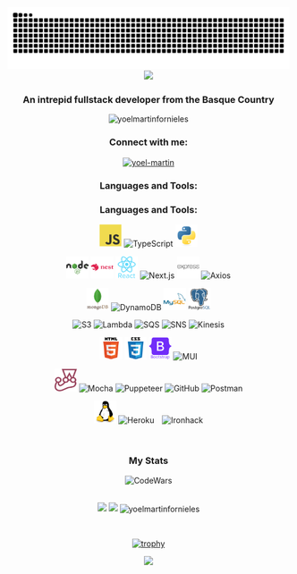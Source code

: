 <div align="center">
  <img src="https://raw.githubusercontent.com/yoelmartinfornieles/yoelmartinfornieles/output/github-contribution-grid-snake.svg" />
</div>

<div align="center">
<img src="https://user-images.githubusercontent.com/65562487/143292542-7ca5c0a9-4474-48d0-938f-e8dd14635ec0.png"></img>
<h3 align="center">An intrepid fullstack developer from the Basque Country</h3>
  
<p align="center"> <img src="https://komarev.com/ghpvc/?username=yoelmartinfornieles&label=Profile%20views&color=0e75b6&style=flat" alt="yoelmartinfornieles" /> </p>

<h3 align="center">Connect with me:</h3>
<p align="center">
<a href="https://linkedin.com/in/yoel-martin" target="blank"><img align="center" src="https://raw.githubusercontent.com/rahuldkjain/github-profile-readme-generator/master/src/images/icons/Social/linked-in-alt.svg" alt="yoel-martin" height="30" width="40" /></a>
</p>

<h3 align="center">Languages and Tools:</h3>
  
### Languages and Tools:
<p align="center">
  <!-- JavaScript, TypeScript, Python -->
  <a href="https://developer.mozilla.org/en-US/docs/Web/JavaScript" target="_blank" style="text-decoration:none;">
    <img src="https://raw.githubusercontent.com/devicons/devicon/master/icons/javascript/javascript-original.svg"
         alt="JavaScript" width="40" height="40" />
  </a>
  <a href="https://www.typescriptlang.org/" target="_blank" style="text-decoration:none;">
    <img src="https://cdn.worldvectorlogo.com/logos/typescript-2.svg"
         alt="TypeScript" width="40" height="40" />
  </a>
  <a href="https://www.python.org/" target="_blank" style="text-decoration:none;">
    <img src="https://raw.githubusercontent.com/devicons/devicon/master/icons/python/python-original.svg"
         alt="Python" width="40" height="40" />
  </a>
</p>

<p align="center">
  <!-- Node, NestJS, React, Next.js, Express, Axios -->
  <a href="https://nodejs.org/" target="_blank" style="text-decoration:none;">
    <img src="https://raw.githubusercontent.com/devicons/devicon/master/icons/nodejs/nodejs-original-wordmark.svg"
         alt="Node.js" width="40" height="40" />
  </a>
  <a href="https://nestjs.com/" target="_blank" style="text-decoration:none;">
    <img src="https://raw.githubusercontent.com/devicons/devicon/master/icons/nestjs/nestjs-original-wordmark.svg"
         alt="NestJS" width="40" height="40" />
  </a>
  <a href="https://reactjs.org/" target="_blank" style="text-decoration:none;">
    <img src="https://raw.githubusercontent.com/devicons/devicon/master/icons/react/react-original-wordmark.svg"
         alt="React" width="40" height="40" />
  </a>
  <a href="https://nextjs.org/" target="_blank" style="text-decoration:none;">
    <img src="https://cdn.worldvectorlogo.com/logos/nextjs-3.svg"
         alt="Next.js" width="40" height="40" />
  </a>
  <a href="https://expressjs.com/" target="_blank" style="text-decoration:none;">
    <img src="https://raw.githubusercontent.com/devicons/devicon/master/icons/express/express-original-wordmark.svg"
         alt="Express" width="40" height="40" />
  </a>
  <a href="https://axios-http.com/docs/intro" target="_blank" style="text-decoration:none;">
    <img src="https://user-images.githubusercontent.com/8939680/57233882-20344008-6fe5-11e9-9086-d20a955bed59.png"
         alt="Axios" width="40" height="40" />
  </a>
</p>

<p align="center">
  <!-- Databases -->
  <a href="https://www.mongodb.com/" target="_blank" style="text-decoration:none;">
    <img src="https://raw.githubusercontent.com/devicons/devicon/master/icons/mongodb/mongodb-original-wordmark.svg"
         alt="MongoDB" width="40" height="40" />
  </a>
  <a href="https://docs.aws.amazon.com/amazondynamodb/" target="_blank" style="text-decoration:none;">
    <img src="https://cdn.worldvectorlogo.com/logos/amazon-dynamodb-1.svg"
         alt="DynamoDB" width="40" height="40" />
  </a>
  <a href="https://www.mysql.com/" target="_blank" style="text-decoration:none;">
    <img src="https://raw.githubusercontent.com/devicons/devicon/master/icons/mysql/mysql-original-wordmark.svg"
         alt="MySQL" width="40" height="40" />
  </a>
  <a href="https://www.postgresql.org/" target="_blank" style="text-decoration:none;">
    <img src="https://raw.githubusercontent.com/devicons/devicon/master/icons/postgresql/postgresql-original-wordmark.svg"
         alt="PostgreSQL" width="40" height="40" />
  </a>
</p>

<p align="center">
  <!-- AWS Services -->
  <a href="https://aws.amazon.com/s3/" target="_blank" style="text-decoration:none;">
    <img src="https://cdn.worldvectorlogo.com/logos/amazon-s3-1.svg"
         alt="S3" width="40" height="40" />
  </a>
  <a href="https://aws.amazon.com/lambda/" target="_blank" style="text-decoration:none;">
    <img src="https://cdn.worldvectorlogo.com/logos/amazon-lambda-1.svg"
         alt="Lambda" width="40" height="40" />
  </a>
  <a href="https://aws.amazon.com/sqs/" target="_blank" style="text-decoration:none;">
    <img src="https://cdn.worldvectorlogo.com/logos/amazon-sqs-1.svg"
         alt="SQS" width="40" height="40" />
  </a>
  <a href="https://aws.amazon.com/sns/" target="_blank" style="text-decoration:none;">
    <img src="https://cdn.worldvectorlogo.com/logos/amazon-sns.svg"
         alt="SNS" width="40" height="40" />
  </a>
  <a href="https://aws.amazon.com/kinesis/" target="_blank" style="text-decoration:none;">
    <img src="https://cdn.worldvectorlogo.com/logos/amazon-kinesis.svg"
         alt="Kinesis" width="40" height="40" />
  </a>
</p>

<p align="center">
  <!-- Frontend -->
  <a href="https://www.w3.org/html/" target="_blank" style="text-decoration:none;">
    <img src="https://raw.githubusercontent.com/devicons/devicon/master/icons/html5/html5-original-wordmark.svg"
         alt="HTML5" width="40" height="40" />
  </a>
  <a href="https://www.w3schools.com/css/" target="_blank" style="text-decoration:none;">
    <img src="https://raw.githubusercontent.com/devicons/devicon/master/icons/css3/css3-original-wordmark.svg"
         alt="CSS3" width="40" height="40" />
  </a>
  <a href="https://getbootstrap.com/" target="_blank" style="text-decoration:none;">
    <img src="https://raw.githubusercontent.com/devicons/devicon/master/icons/bootstrap/bootstrap-plain-wordmark.svg"
         alt="Bootstrap" width="40" height="40" />
  </a>
  <a href="https://mui.com/" target="_blank" style="text-decoration:none;">
    <img src="https://cdn.worldvectorlogo.com/logos/material-ui-1.svg"
         alt="MUI" width="40" height="40" />
  </a>
</p>

<p align="center">
  <!-- Testing & Tools -->
  <a href="https://jestjs.io/" target="_blank" style="text-decoration:none;">
    <img src="https://raw.githubusercontent.com/devicons/devicon/master/icons/jest/jest-plain.svg"
         alt="Jest" width="40" height="40" />
  </a>
  <a href="https://mochajs.org/" target="_blank" style="text-decoration:none;">
    <img src="https://www.vectorlogo.zone/logos/mochajs/mochajs-icon.svg"
         alt="Mocha" width="40" height="40" />
  </a>
  <a href="https://pptr.dev/" target="_blank" style="text-decoration:none;">
    <img src="https://www.vectorlogo.zone/logos/pptrdev/pptrdev-icon.svg"
         alt="Puppeteer" width="40" height="40" />
  </a>
  <a href="https://github.com/" target="_blank" style="text-decoration:none;">
    <img src="https://www.vectorlogo.zone/logos/github/github-icon.svg"
         alt="GitHub" width="40" height="40" />
  </a>
  <a href="https://postman.com/" target="_blank" style="text-decoration:none;">
    <img src="https://www.vectorlogo.zone/logos/getpostman/getpostman-icon.svg"
         alt="Postman" width="40" height="40" />
  </a>
</p>

<p align="center">
  <!-- OS & Certs -->
  <a href="https://www.linux.org/" target="_blank" style="text-decoration:none;">
    <img src="https://raw.githubusercontent.com/devicons/devicon/master/icons/linux/linux-original.svg"
         alt="Linux" width="40" height="40" />
  </a>
  <a href="https://www.heroku.com/" target="_blank" style="text-decoration:none;">
    <img src="https://www.vectorlogo.zone/logos/heroku/heroku-icon.svg"
         alt="Heroku" width="40" height="40" />
  </a>
  <img src="https://i.imgur.com/qq7wMW4.png"
       alt="Ironhack" width="40" height="40" style="margin-left:10px;" />
</p>

  
<!-- STATS -->
<br>

<h3 align="center">My Stats</h3>
<div align="center">	
<img alt='CodeWars' src='https://www.codewars.com/users/fan_cassidy/badges/large' />
</div>
<br>
<div align="center">	
<p align="center">
  <img  height="150"
  src="https://github-readme-stats.vercel.app/api?username=yoelmartinfornieles&theme=react&show_icons=true&include_all_commits=true"
  />
  <img
  height="150"
  src="https://github-readme-stats.vercel.app/api/top-langs/?username=yoelmartinfornieles&theme=react&layout=compact"
  />
<img height="150" align="center" src="https://github-readme-streak-stats.herokuapp.com/?user=yoelmartinfornieles&theme=react&layout=compact" alt="yoelmartinfornieles" /></p>
</p>
  <br>

[![trophy](https://github-profile-trophy.vercel.app/?username=yoelmartinfornieles&theme=darkhub&column=4)](https://github.com/yoelmartinfornieles/github-profile-trophy)
  
<div align="center">
  <img width= "240" src= "https://pa1.narvii.com/6580/8098c6e9207376889eeb0532d9f5a0723c4d73f5_hq.gif"/>
</div>
  
